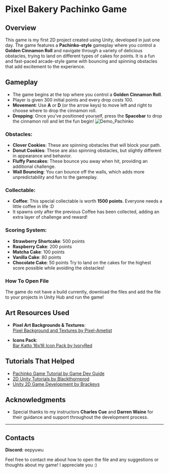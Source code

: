 # Pixel Bakery Pachinko Game

## Overview

This game is my first 2D project created using Unity, developed in just one day. The game features a **Pachinko-style** gameplay where you control a **Golden Cinnamon Roll** and navigate through a variety of delicious obstacles, trying to land on different types of cakes for points. It is a fun and fast-paced arcade-style game with bouncing and spinning obstacles that add excitement to the experience.

## Gameplay

- The game begins at the top where you control a **Golden Cinnamon Roll**.
- Player is given 300 initial points and every drop costs 100. 
- **Movement**: Use **A** or **D** (or the arrow keys) to move left and right to choose where to drop the cinnamon roll.
- **Dropping**: Once you've positioned yourself, press the **Spacebar** to drop the cinnamon roll and let the fun begin!
![Demo_Pachinko](https://github.com/user-attachments/assets/d4044473-04b8-4630-a69f-030927c8a6ad)


### Obstacles:
- **Clover Cookies**: These are spinning obstacles that will block your path.
- **Donut Cookies**: These are also spinning obstacles, but slightly different in appearance and behavior.
- **Fluffy Pancakes**: These bounce you away when hit, providing an additional challenge.
- **Wall Bouncing**: You can bounce off the walls, which adds more unpredictability and fun to the gameplay.

### Collectable:
- **Coffee**: This special collectable is worth **1500 points**.  Everyone needs a little coffee in life :D
- It spawns only after the previous Coffee has been collected, adding an extra layer of challenge and reward!

### Scoring System:
- **Strawberry Shortcake**: 500 points
- **Raspberry Cake**: 200 points
- **Matcha Cake**: 100 points
- **Vanilla Cake**: 80 points
- **Chocolate Cake**: 50 points
Try to land on the cakes for the highest score possible while avoiding the obstacles!

### How To Open File

The game do not have a build currently, download the files and add the file to your projects in Unity Hub and run the game!
  
## Art Resources Used

- **Pixel Art Backgrounds & Textures**:  
  [Pixel Background and Textures by Pixel-Ametist](https://pixel-ametist.itch.io/pixel-background-and-textures)
  
- **Icons Pack**:  
  [Bar Katto 16x16 Icon Pack by IvoryRed](https://ivoryred.itch.io/bar-katto-16x16-icon-pack)

## Tutorials That Helped

- [Pachinko Game Tutorial by Game Dev Guide](https://www.youtube.com/watch?v=liDKiD6yv8E)
- [2D Unity Tutorials by Blackthornprod](https://www.youtube.com/watch?v=MFyrt3t5nXU)
- [Unity 2D Game Development by Brackeys](https://www.youtube.com/watch?v=EV4wFb78FFs)

## Acknowledgments

- Special thanks to my instructors **Charles Cue** and **Darren Waine** for their guidance and support throughout the development process.

---
## Contacts

**Discord:** eepyuwu

Feel free to contact me about how to open the file and any suggestions or thoughts about my game! I appreciate you :)
